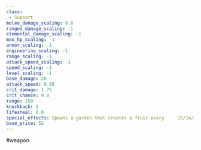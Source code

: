 ```yaml
---
class: 
 - Support
melee_damage_scaling: 0.8
ranged_damage_scaling: -1
elemental_damage_scaling: -1
max_hp_scaling: -1
armor_scaling: -1
engineering_scaling: -1
range_scaling: -1
attack_speed_scaling: -1
speed_scaling: -1
level_scaling: -1
base_damage: 20
attack_speed: 0.98
crit_damage: 1.75
crit_chance: 9.0
range: 150
knockback: 2
lifesteal: 0.0
special_effects: Spawns a garden that creates a fruit every 	15/14/12/10 seconds
base_price: 52
---
```

#weapon